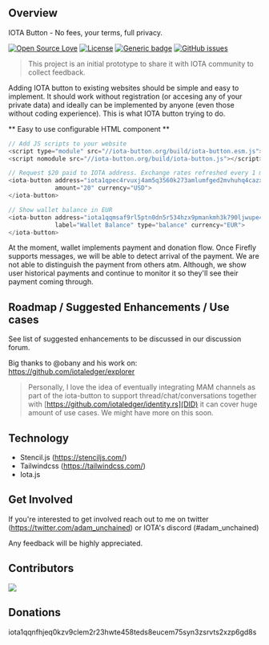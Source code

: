 ## Overview
IOTA Button - No fees, your terms, full privacy.

[![Open Source Love](https://firstcontributions.github.io/open-source-badges/badges/open-source-v1/open-source.svg)](https://github.com/firstcontributions/open-source-badges)
[![License](https://img.shields.io/badge/License-Apache%202.0-blue.svg)](https://opensource.org/licenses/Apache-2.0)
[![Generic badge](https://img.shields.io/badge/STATUS-PROTOTYPE-blue.svg)](https://shields.io/)
[![GitHub issues](https://img.shields.io/github/issues/iota-button/iota-button.svg)](https://GitHub.com/iota-button/iota-button/issues/)

> This project is an initial prototype to share it with IOTA community to collect feedback.

Adding IOTA button to existing websites should be simple and easy to implement. It should work without registration (or accesing any of your private data) and ideally can be implemented by anyone (even those without coding experience). This is what IOTA button trying to do. 

** Easy to use configurable HTML component **

```javascript
// Add JS scripts to your website
<script type="module" src="//iota-button.org/build/iota-button.esm.js"></script>
<script nomodule src="//iota-button.org/build/iota-button.js"></script> 
```

```javascript
// Request $20 paid to IOTA address. Exchange rates refreshed every 1 minute.
<iota-button address="iota1qpec4rvuxj4am5q3560k273amlumfged2mvhuhq4cazxjr6lvqxguye5wjh" 
             amount="20" currency="USD">
</iota-button>
```

```javascript
// Show wallet balance in EUR
<iota-button address="iota1qqmsaf9rl5ptn0dn5r534hzx9pmankmh3k790ljwupe44aacgdzjcjkawel" 
             label="Wallet Balance" type="balance" currency="EUR">
</iota-button> 
```

At the moment, wallet implements payment and donation flow. Once Firefly supports messages, we will be able to detect arrival of the payment. We are not able to distinguish the payment from others atm. Although, we show user historical payments and continue to monitor it so they'll see their payment coming through. 

## Roadmap / Suggested Enhancements / Use cases

See list of suggested enhancements to be discussed in our discussion forum.

Big thanks to @obany and his work on: https://github.com/iotaledger/explorer

> Personally, I love the idea of eventually integrating MAM channels as part of the iota-button to support thread/chat/conversations together with [https://github.com/iotaledger/identity.rs](DID) it can cover huge amount of use cases. We might have more on this soon.

## Technology

* Stencil.js (https://stenciljs.com/)
* Tailwindcss (https://tailwindcss.com/)
* Iota.js

## Get Involved

If you're interested to get involved reach out to me on twitter (https://twitter.com/adam_unchained) or IOTA's discord (#adam_unchained)

Any feedback will be highly appreciated.

## Contributors
<a href="https://github.com/iota-button/iota-button/graphs/contributors">
  <img src="https://contrib.rocks/image?repo=iota-button/iota-button" />
</a>

## Donations

iota1qqnfhjeq0kzv9clem2r23hwte458teds8eucem75syn3zsrvts2xzp6gd8s

